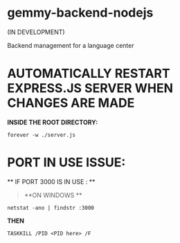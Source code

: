# gemmy-backend-nodejs

(IN DEVELOPMENT) 

Backend management for a language center

# AUTOMATICALLY RESTART EXPRESS.JS SERVER WHEN CHANGES ARE MADE
**INSIDE THE ROOT DIRECTORY:**

`forever -w ./server.js`

# PORT IN USE ISSUE:

** IF PORT 3000 IS IN USE : **

> **ON WINDOWS **
>
`netstat -ano | findstr :3000`

**THEN**

`TASKKILL /PID <PID here> /F `




